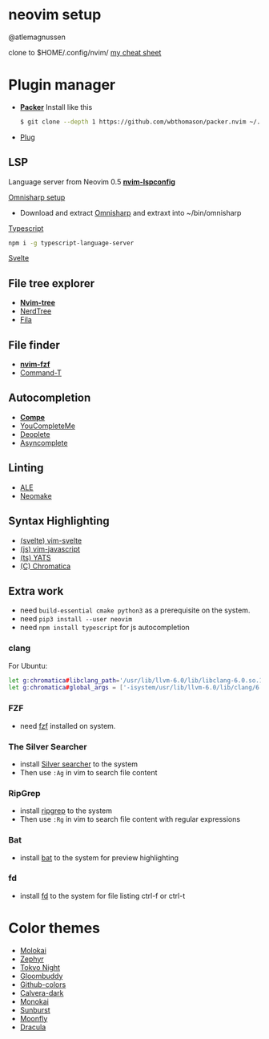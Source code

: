 # neovim setup 
@atlemagnussen

clone to $HOME/.config/nvim/
[my cheat sheet](./cheatsheet.md)
# Plugin manager
- **[Packer](https://github.com/wbthomason/packer.nvim)**
  Install like this 
  ```sh
  $ git clone --depth 1 https://github.com/wbthomason/packer.nvim ~/.local/share/nvim/site/pack/packer/opt/packer.nvim
  ```
- [Plug](https://github.com/junegunn/vim-plug)


## LSP
Language server from Neovim 0.5
**[nvim-lspconfig](https://github.com/neovim/nvim-lspconfig)**

[Omnisharp setup](https://github.com/neovim/nvim-lspconfig/blob/master/CONFIG.md#omnisharp)
 - Download and extract [Omnisharp](https://github.com/OmniSharp/omnisharp-roslyn) and extraxt into ~/bin/omnisharp

[Typescript](https://github.com/neovim/nvim-lspconfig/blob/master/CONFIG.md#tsserver)
```sh
npm i -g typescript-language-server
```

[Svelte](https://github.com/neovim/nvim-lspconfig/blob/master/CONFIG.md#svelte)


## File tree explorer
- **[Nvim-tree](https://github.com/kyazdani42/nvim-tree.lua)**
- [NerdTree](https://github.com/scrooloose/nerdtree)
- [Fila](https://github.com/lambdalisue/fila.vim)

## File finder
- **[nvim-fzf](https://github.com/vijaymarupudi/nvim-fzf)**
- [Command-T](https://github.com/wincent/command-t)

## Autocompletion
- **[Compe](https://github.com/hrsh7th/nvim-compe)**
- [YouCompleteMe](https://github.com/ycm-core/YouCompleteMe)
- [Deoplete](https://github.com/Shougo/deoplete.nvim)
- [Asyncomplete](https://github.com/prabirshrestha/asyncomplete.vim)

## Linting
- [ALE](https://github.com/dense-analysis/ale)
- [Neomake](https://github.com/neomake/neomake)

## Syntax Highlighting
- [(svelte) vim-svelte](https://github.com/evanleck/vim-svelte)
- [(js) vim-javascript](https://github.com/pangloss/vim-javascript)
- [(ts) YATS](https://github.com/HerringtonDarkholme/yats.vim)
- [(C) Chromatica](https://github.com/arakashic/chromatica.nvim)

## Extra work
- need `build-essential cmake python3` as a prerequisite on the system.
- need `pip3 install --user neovim`
- need `npm install typescript` for js autocompletion

### clang
For Ubuntu:
```sh
let g:chromatica#libclang_path='/usr/lib/llvm-6.0/lib/libclang-6.0.so.1'
let g:chromatica#global_args = ['-isystem/usr/lib/llvm-6.0/lib/clang/6.0.0/include']
```
### FZF
- need [fzf](https://github.com/junegunn/fzf) installed on system.

### The Silver Searcher
- install [Silver searcher](https://github.com/ggreer/the_silver_searcher) to the system
- Then use `:Ag` in vim to search file content

### RipGrep
- install [ripgrep](https://github.com/BurntSushi/ripgrep) to the system
- Then use `:Rg` in vim to search file content with regular expressions

### Bat
- install [bat](https://github.com/sharkdp/bat) to the system for preview highlighting

### fd 
- install [fd](https://github.com/sharkdp/fd) to the system for file listing ctrl-f or ctrl-t

# Color themes
- [Molokai](https://github.com/tomasr/molokai)
- [Zephyr](https://github.com/glepnir/zephyr-nvim)
- [Tokyo Night](https://github.com/folke/tokyonight.nvim)
- [Gloombuddy](https://github.com/bkegley/gloombuddy)
- [Github-colors](https://github.com/lourenci/github-colors)
- [Calvera-dark](https://github.com/yashguptaz/calvera-dark.nvim)
- [Monokai](https://github.com/sickill/vim-monokai)
- [Sunburst](https://github.com/sickill/vim-sunburst)
- [Moonfly](https://github.com/bluz71/vim-moonfly-colors)
- [Dracula](https://github.com/dracula/vim)

